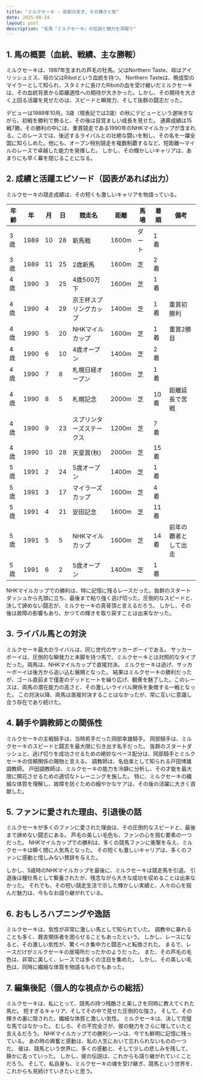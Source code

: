 ```yaml
---
title: "ミルクセーキ - 悲劇の天才、その輝きと影"
date: 2025-08-24
layout: post
description: "名馬『ミルクセーキ』の伝説と魅力を深堀り"
---
```


## 1. 馬の概要（血統、戦績、主な勝鞍）

ミルクセーキは、1987年生まれの芦毛の牡馬。父はNorthern Taste、母はアイリッシュミス、母の父はRibotという血統を持つ。  Northern Tasteは、晩成型のマイラーとして知られ、スタミナに長けたRibotの血を受け継いだミルクセーキは、その血統背景から距離適性への期待が大きかった。しかし、その期待を大きく上回る活躍を見せたのは、スピードと瞬発力、そして抜群の闘志だった。

デビューは1989年10月。3歳（現表記では2歳）の秋にデビューという遅咲きながら、初戦を勝利で飾ると、その後は目覚ましい成長を見せた。  通算成績は15戦7勝。その勝利の中には、重賞競走である1990年のNHKマイルカップが含まれる。このレースでは、後述するライバルとの壮絶な闘いを制し、その名を一躍全国に知らしめた。他にも、オープン特別競走を複数制覇するなど、短距離～マイルのレースで卓越した能力を発揮した。  しかし、その輝かしいキャリアは、あまりにも早く幕を閉じることになる。


## 2. 成績と活躍エピソード（図表があれば出力）

ミルクセーキの競走成績は、その短くも激しいキャリアを物語っている。

| 年齢 | 年 | 月 | 日 | 競走名 | 距離 | 馬場 | 着順 | 備考 |
|---|---|---|---|---|---|---|---|---|
| 3歳 | 1989 | 10 | 28 | 新馬戦 | 1600m | ダート | 1着 |  |
| 3歳 | 1989 | 11 | 25 | 2歳新馬 | 1600m | 芝 | 2着 |  |
| 4歳 | 1990 | 3 | 25 | 4歳500万下 | 1600m | 芝 | 1着 |  |
| 4歳 | 1990 | 4 | 29 | 京王杯スプリングカップ | 1400m | 芝 | 1着 | 重賞初勝利 |
| 4歳 | 1990 | 5 | 20 | NHKマイルカップ | 1600m | 芝 | 1着 | 重賞2勝目 |
| 4歳 | 1990 | 6 | 10 | 4歳オープン | 1400m | 芝 | 2着 |  |
| 4歳 | 1990 | 7 | 8 | 札幌日経オープン | 1600m | 芝 | 1着 |  |
| 4歳 | 1990 | 8 | 5 | 札幌記念 | 2000m | 芝 | 10着 | 距離延長で苦戦 |
| 4歳 | 1990 | 9 | 23 | スプリンターズステークス | 1200m | 芝 | 7着 |  |
| 4歳 | 1990 | 10 | 28 | 天皇賞(秋) | 2000m | 芝 | 15着 |  |
| 5歳 | 1991 | 2 | 24 | 5歳オープン | 1400m | 芝 | 1着 |  |
| 5歳 | 1991 | 3 | 17 | マイラーズカップ | 1600m | 芝 | 4着 |  |
| 5歳 | 1991 | 4 | 21 | 安田記念 | 1600m | 芝 | 11着 |  |
| 5歳 | 1991 | 5 | 5 | NHKマイルカップ | 1600m | 芝 | 14着 | 前年の覇者として出走 |
| 5歳 | 1991 | 6 | 2 | 5歳オープン | 1400m | 芝 | 1着 |  |


NHKマイルカップでの勝利は、特に記憶に残るレースだった。抜群のスタートダッシュから先頭に立ち、最後まで粘り強く逃げ切った。圧倒的なスピードと、決して諦めない闘志が、ミルクセーキの真骨頂と言えるだろう。  しかし、その後は故障の影響もあり、かつての輝きを取り戻すことは出来なかった。


## 3. ライバル馬との対決

ミルクセーキ最大のライバルは、同じ世代のサッカーボーイである。  サッカーボーイは、圧倒的な瞬発力と末脚を持つ馬で、ミルクセーキとは対照的なタイプだった。両馬は、NHKマイルカップで直接対決。  ミルクセーキは逃げ、サッカーボーイは後方から追い込む展開となった。  結果はミルクセーキの勝利だったが、ゴール直前まで僅差のデッドヒートを繰り広げ、観衆を魅了した。このレースは、両馬の潜在能力の高さと、その激しいライバル関係を象徴する一戦となった。  この対決以降、両馬は直接対決することはなかったが、常に互いに意識し合う存在であり続けた。


## 4. 騎手や調教師との関係性

ミルクセーキの主戦騎手は、当時若手だった岡部幸雄騎手。  岡部騎手は、ミルクセーキのスピードと闘志を最大限に引き出す名手だった。  抜群のスタートダッシュと、逃げ切りを成功させるための絶妙なペース配分は、岡部騎手とミルクセーキの信頼関係の賜物と言える。  調教師は、名伯楽として知られる戸田博雄調教師。  戸田調教師は、ミルクセーキの能力を冷静に分析し、その才能を最大限に開花させるための適切なトレーニングを施した。  特に、ミルクセーキの繊細な体質を理解し、故障を防ぐための細やかなケアは、その後の活躍に大きく貢献した。


## 5. ファンに愛された理由、引退後の話

ミルクセーキが多くのファンに愛された理由は、その圧倒的なスピードと、最後まで諦めない闘志にある。  芦毛の美しい毛色も、ファンの心を掴む要素の一つだった。  NHKマイルカップでの勝利は、多くの競馬ファンに衝撃を与え、ミルクセーキは瞬く間に人気馬となった。  その短くも激しいキャリアは、多くのファンに感動と惜しみない賛辞を与えた。

しかし、5歳時のNHKマイルカップを最後に、ミルクセーキは競走馬を引退。  引退後は種牡馬として繋養されたが、残念ながら大きな成功を収めることは出来なかった。  それでも、その短い競走生活で示した輝かしい実績と、人々の心を掴んだ魅力は、今もなお語り継がれている。


## 6. おもしろハプニングや逸話

ミルクセーキは、気性が非常に激しい馬として知られていた。  調教中に暴れることも多く、厩舎関係者を困らせることもあったという。  しかし、レースになると、その激しい気性が、驚くべき集中力と闘志へと転換された。  まるで、レースだけがミルクセーキの居場所だったかのようだった。  また、その芦毛の毛色は、非常に美しく、レースでは多くの注目を集めた。  しかし、その美しい毛色は、同時に繊細な体質を物語るものでもあった。


## 7. 編集後記（個人的な視点からの総括）

ミルクセーキは、私にとって、競馬の持つ残酷さと美しさを同時に教えてくれた馬だ。  短すぎるキャリア、そしてその中で見せた圧倒的な強さ。  そして、その輝きの裏に隠された、繊細な体質と激しい気性。  ミルクセーキは、決して完璧な馬ではなかった。  むしろ、その不完全さが、彼の魅力をさらに増していたと言えるだろう。  NHKマイルカップでの勝利シーンは、今でも鮮明に記憶に残っている。  あの時の興奮と感動は、私の人生において忘れられないものの一つだ。  彼は、競馬という世界に、多くの感動と、そして少しの悲しみを残して、静かに去っていった。  しかし、彼の伝説は、これからも語り継がれていくことだろう。  そして、私自身も、ミルクセーキの魂を受け継ぎ、競馬という世界を、これからも見続けていきたいと思う。
